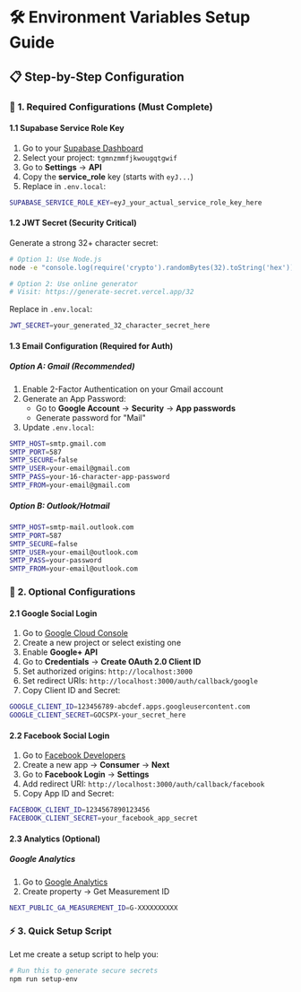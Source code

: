 # 🛠️ Environment Variables Setup Guide

## 📋 **Step-by-Step Configuration**

### 🔧 **1. Required Configurations (Must Complete)**

#### **1.1 Supabase Service Role Key**
1. Go to your [Supabase Dashboard](https://supabase.com/dashboard)
2. Select your project: `tgmnzmmfjkwougqtgwif`
3. Go to **Settings** → **API**
4. Copy the **service_role** key (starts with `eyJ...`)
5. Replace in `.env.local`:
```bash
SUPABASE_SERVICE_ROLE_KEY=eyJ_your_actual_service_role_key_here
```

#### **1.2 JWT Secret (Security Critical)**
Generate a strong 32+ character secret:
```bash
# Option 1: Use Node.js
node -e "console.log(require('crypto').randomBytes(32).toString('hex'))"

# Option 2: Use online generator
# Visit: https://generate-secret.vercel.app/32
```
Replace in `.env.local`:
```bash
JWT_SECRET=your_generated_32_character_secret_here
```

#### **1.3 Email Configuration (Required for Auth)**

##### **Option A: Gmail (Recommended)**
1. Enable 2-Factor Authentication on your Gmail account
2. Generate an App Password:
   - Go to **Google Account** → **Security** → **App passwords**
   - Generate password for "Mail"
3. Update `.env.local`:
```bash
SMTP_HOST=smtp.gmail.com
SMTP_PORT=587
SMTP_SECURE=false
SMTP_USER=your-email@gmail.com
SMTP_PASS=your-16-character-app-password
SMTP_FROM=your-email@gmail.com
```

##### **Option B: Outlook/Hotmail**
```bash
SMTP_HOST=smtp-mail.outlook.com
SMTP_PORT=587
SMTP_SECURE=false
SMTP_USER=your-email@outlook.com
SMTP_PASS=your-password
SMTP_FROM=your-email@outlook.com
```

### 🔗 **2. Optional Configurations**

#### **2.1 Google Social Login**
1. Go to [Google Cloud Console](https://console.cloud.google.com/)
2. Create a new project or select existing one
3. Enable **Google+ API**
4. Go to **Credentials** → **Create OAuth 2.0 Client ID**
5. Set authorized origins: `http://localhost:3000`
6. Set redirect URIs: `http://localhost:3000/auth/callback/google`
7. Copy Client ID and Secret:
```bash
GOOGLE_CLIENT_ID=123456789-abcdef.apps.googleusercontent.com
GOOGLE_CLIENT_SECRET=GOCSPX-your_secret_here
```

#### **2.2 Facebook Social Login**
1. Go to [Facebook Developers](https://developers.facebook.com/)
2. Create a new app → **Consumer** → **Next**
3. Go to **Facebook Login** → **Settings**
4. Add redirect URI: `http://localhost:3000/auth/callback/facebook`
5. Copy App ID and Secret:
```bash
FACEBOOK_CLIENT_ID=1234567890123456
FACEBOOK_CLIENT_SECRET=your_facebook_app_secret
```

#### **2.3 Analytics (Optional)**
##### **Google Analytics**
1. Go to [Google Analytics](https://analytics.google.com/)
2. Create property → Get Measurement ID
```bash
NEXT_PUBLIC_GA_MEASUREMENT_ID=G-XXXXXXXXXX
```

### ⚡ **3. Quick Setup Script**

Let me create a setup script to help you:

```bash
# Run this to generate secure secrets
npm run setup-env
```
